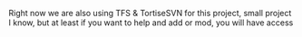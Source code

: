 Right now we are also using TFS & TortiseSVN for this project, small project I know, but at least if you want to help and add or mod, you will have access
